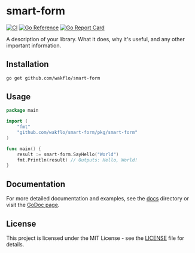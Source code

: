 # smart-form

[![CI](https://github.com/wakflo/smart-form/actions/workflows/ci.yml/badge.svg)](https://github.com/wakflo/smart-form/actions/workflows/ci.yml)
[![Go Reference](https://pkg.go.dev/badge/github.com/wakflo/smart-form.svg)](https://pkg.go.dev/github.com/wakflo/smart-form)
[![Go Report Card](https://goreportcard.com/badge/github.com/wakflo/smart-form)](https://goreportcard.com/report/github.com/wakflo/smart-form)

A description of your library. What it does, why it's useful, and any other important information.

## Installation

```bash
go get github.com/wakflo/smart-form
```

## Usage

```go
package main

import (
    "fmt"
    "github.com/wakflo/smart-form/pkg/smart-form"
)

func main() {
    result := smart-form.SayHello("World")
    fmt.Println(result) // Outputs: Hello, World!
}
```

## Documentation

For more detailed documentation and examples, see the [docs](./docs) directory or visit the [GoDoc page](https://pkg.go.dev/github.com/wakflo/smart-form).

## License

This project is licensed under the MIT License - see the [LICENSE](LICENSE) file for details.
